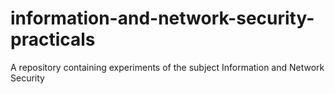 # information-and-network-security-practicals
A repository containing experiments of the subject Information and Network Security
